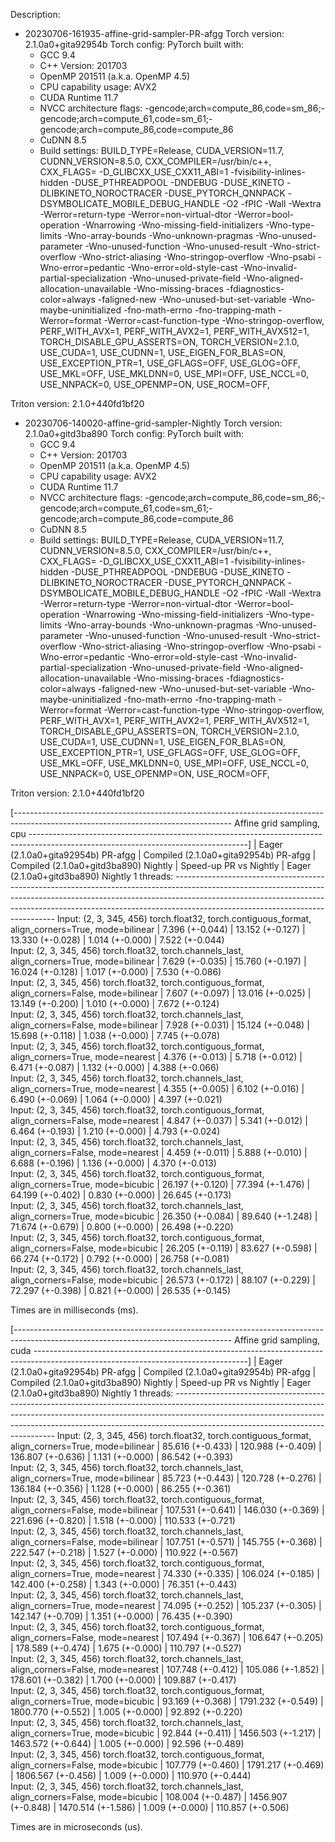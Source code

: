 Description:

- 20230706-161935-affine-grid-sampler-PR-afgg
Torch version: 2.1.0a0+gita92954b
Torch config: PyTorch built with:
  - GCC 9.4
  - C++ Version: 201703
  - OpenMP 201511 (a.k.a. OpenMP 4.5)
  - CPU capability usage: AVX2
  - CUDA Runtime 11.7
  - NVCC architecture flags: -gencode;arch=compute_86,code=sm_86;-gencode;arch=compute_61,code=sm_61;-gencode;arch=compute_86,code=compute_86
  - CuDNN 8.5
  - Build settings: BUILD_TYPE=Release, CUDA_VERSION=11.7, CUDNN_VERSION=8.5.0, CXX_COMPILER=/usr/bin/c++, CXX_FLAGS= -D_GLIBCXX_USE_CXX11_ABI=1 -fvisibility-inlines-hidden -DUSE_PTHREADPOOL -DNDEBUG -DUSE_KINETO -DLIBKINETO_NOROCTRACER -DUSE_PYTORCH_QNNPACK -DSYMBOLICATE_MOBILE_DEBUG_HANDLE -O2 -fPIC -Wall -Wextra -Werror=return-type -Werror=non-virtual-dtor -Werror=bool-operation -Wnarrowing -Wno-missing-field-initializers -Wno-type-limits -Wno-array-bounds -Wno-unknown-pragmas -Wno-unused-parameter -Wno-unused-function -Wno-unused-result -Wno-strict-overflow -Wno-strict-aliasing -Wno-stringop-overflow -Wno-psabi -Wno-error=pedantic -Wno-error=old-style-cast -Wno-invalid-partial-specialization -Wno-unused-private-field -Wno-aligned-allocation-unavailable -Wno-missing-braces -fdiagnostics-color=always -faligned-new -Wno-unused-but-set-variable -Wno-maybe-uninitialized -fno-math-errno -fno-trapping-math -Werror=format -Werror=cast-function-type -Wno-stringop-overflow, PERF_WITH_AVX=1, PERF_WITH_AVX2=1, PERF_WITH_AVX512=1, TORCH_DISABLE_GPU_ASSERTS=ON, TORCH_VERSION=2.1.0, USE_CUDA=1, USE_CUDNN=1, USE_EIGEN_FOR_BLAS=ON, USE_EXCEPTION_PTR=1, USE_GFLAGS=OFF, USE_GLOG=OFF, USE_MKL=OFF, USE_MKLDNN=0, USE_MPI=OFF, USE_NCCL=0, USE_NNPACK=0, USE_OPENMP=ON, USE_ROCM=OFF, 

Triton version: 2.1.0+440fd1bf20

- 20230706-140020-affine-grid-sampler-Nightly
Torch version: 2.1.0a0+gitd3ba890
Torch config: PyTorch built with:
  - GCC 9.4
  - C++ Version: 201703
  - OpenMP 201511 (a.k.a. OpenMP 4.5)
  - CPU capability usage: AVX2
  - CUDA Runtime 11.7
  - NVCC architecture flags: -gencode;arch=compute_86,code=sm_86;-gencode;arch=compute_61,code=sm_61;-gencode;arch=compute_86,code=compute_86
  - CuDNN 8.5
  - Build settings: BUILD_TYPE=Release, CUDA_VERSION=11.7, CUDNN_VERSION=8.5.0, CXX_COMPILER=/usr/bin/c++, CXX_FLAGS= -D_GLIBCXX_USE_CXX11_ABI=1 -fvisibility-inlines-hidden -DUSE_PTHREADPOOL -DNDEBUG -DUSE_KINETO -DLIBKINETO_NOROCTRACER -DUSE_PYTORCH_QNNPACK -DSYMBOLICATE_MOBILE_DEBUG_HANDLE -O2 -fPIC -Wall -Wextra -Werror=return-type -Werror=non-virtual-dtor -Werror=bool-operation -Wnarrowing -Wno-missing-field-initializers -Wno-type-limits -Wno-array-bounds -Wno-unknown-pragmas -Wno-unused-parameter -Wno-unused-function -Wno-unused-result -Wno-strict-overflow -Wno-strict-aliasing -Wno-stringop-overflow -Wno-psabi -Wno-error=pedantic -Wno-error=old-style-cast -Wno-invalid-partial-specialization -Wno-unused-private-field -Wno-aligned-allocation-unavailable -Wno-missing-braces -fdiagnostics-color=always -faligned-new -Wno-unused-but-set-variable -Wno-maybe-uninitialized -fno-math-errno -fno-trapping-math -Werror=format -Werror=cast-function-type -Wno-stringop-overflow, PERF_WITH_AVX=1, PERF_WITH_AVX2=1, PERF_WITH_AVX512=1, TORCH_DISABLE_GPU_ASSERTS=ON, TORCH_VERSION=2.1.0, USE_CUDA=1, USE_CUDNN=1, USE_EIGEN_FOR_BLAS=ON, USE_EXCEPTION_PTR=1, USE_GFLAGS=OFF, USE_GLOG=OFF, USE_MKL=OFF, USE_MKLDNN=0, USE_MPI=OFF, USE_NCCL=0, USE_NNPACK=0, USE_OPENMP=ON, USE_ROCM=OFF, 

Triton version: 2.1.0+440fd1bf20


[------------------------------------------------------------------------------------------------------------------------------------ Affine grid sampling, cpu ------------------------------------------------------------------------------------------------------------------------------------]
                                                                                                          |  Eager (2.1.0a0+gita92954b) PR-afgg  |  Compiled (2.1.0a0+gita92954b) PR-afgg  |  Compiled (2.1.0a0+gitd3ba890) Nightly  |  Speed-up PR vs Nightly  |  Eager (2.1.0a0+gitd3ba890) Nightly
1 threads: ------------------------------------------------------------------------------------------------------------------------------------------------------------------------------------------------------------------------------------------------------------------------------------------
      Input: (2, 3, 345, 456) torch.float32, torch.contiguous_format, align_corners=True, mode=bilinear   |           7.396 (+-0.044)            |             13.152 (+-0.127)            |             13.330 (+-0.028)            |     1.014 (+-0.000)      |           7.522 (+-0.044)          
      Input: (2, 3, 345, 456) torch.float32, torch.channels_last, align_corners=True, mode=bilinear       |           7.629 (+-0.035)            |             15.760 (+-0.197)            |             16.024 (+-0.128)            |     1.017 (+-0.000)      |           7.530 (+-0.086)          
      Input: (2, 3, 345, 456) torch.float32, torch.contiguous_format, align_corners=False, mode=bilinear  |           7.607 (+-0.097)            |             13.016 (+-0.025)            |             13.149 (+-0.200)            |     1.010 (+-0.000)      |           7.672 (+-0.124)          
      Input: (2, 3, 345, 456) torch.float32, torch.channels_last, align_corners=False, mode=bilinear      |           7.928 (+-0.031)            |             15.124 (+-0.048)            |             15.698 (+-0.118)            |     1.038 (+-0.000)      |           7.745 (+-0.078)          
      Input: (2, 3, 345, 456) torch.float32, torch.contiguous_format, align_corners=True, mode=nearest    |           4.376 (+-0.013)            |             5.718 (+-0.012)             |             6.471 (+-0.087)             |     1.132 (+-0.000)      |           4.388 (+-0.066)          
      Input: (2, 3, 345, 456) torch.float32, torch.channels_last, align_corners=True, mode=nearest        |           4.355 (+-0.005)            |             6.102 (+-0.016)             |             6.490 (+-0.069)             |     1.064 (+-0.000)      |           4.397 (+-0.021)          
      Input: (2, 3, 345, 456) torch.float32, torch.contiguous_format, align_corners=False, mode=nearest   |           4.847 (+-0.037)            |             5.341 (+-0.012)             |             6.464 (+-0.193)             |     1.210 (+-0.000)      |           4.793 (+-0.024)          
      Input: (2, 3, 345, 456) torch.float32, torch.channels_last, align_corners=False, mode=nearest       |           4.459 (+-0.011)            |             5.888 (+-0.010)             |             6.688 (+-0.196)             |     1.136 (+-0.000)      |           4.370 (+-0.013)          
      Input: (2, 3, 345, 456) torch.float32, torch.contiguous_format, align_corners=True, mode=bicubic    |           26.197 (+-0.120)           |             77.394 (+-1.476)            |             64.199 (+-0.402)            |     0.830 (+-0.000)      |           26.645 (+-0.173)         
      Input: (2, 3, 345, 456) torch.float32, torch.channels_last, align_corners=True, mode=bicubic        |           26.350 (+-0.084)           |             89.640 (+-1.248)            |             71.674 (+-0.679)            |     0.800 (+-0.000)      |           26.498 (+-0.220)         
      Input: (2, 3, 345, 456) torch.float32, torch.contiguous_format, align_corners=False, mode=bicubic   |           26.205 (+-0.119)           |             83.627 (+-0.598)            |             66.274 (+-0.172)            |     0.792 (+-0.000)      |           26.758 (+-0.081)         
      Input: (2, 3, 345, 456) torch.float32, torch.channels_last, align_corners=False, mode=bicubic       |           26.573 (+-0.172)           |             88.107 (+-0.229)            |             72.297 (+-0.398)            |     0.821 (+-0.000)      |           26.535 (+-0.145)         

Times are in milliseconds (ms).

[------------------------------------------------------------------------------------------------------------------------------------ Affine grid sampling, cuda -----------------------------------------------------------------------------------------------------------------------------------]
                                                                                                          |  Eager (2.1.0a0+gita92954b) PR-afgg  |  Compiled (2.1.0a0+gita92954b) PR-afgg  |  Compiled (2.1.0a0+gitd3ba890) Nightly  |  Speed-up PR vs Nightly  |  Eager (2.1.0a0+gitd3ba890) Nightly
1 threads: ------------------------------------------------------------------------------------------------------------------------------------------------------------------------------------------------------------------------------------------------------------------------------------------
      Input: (2, 3, 345, 456) torch.float32, torch.contiguous_format, align_corners=True, mode=bilinear   |           85.616 (+-0.433)           |            120.988 (+-0.409)            |            136.807 (+-0.636)            |     1.131 (+-0.000)      |           86.542 (+-0.393)         
      Input: (2, 3, 345, 456) torch.float32, torch.channels_last, align_corners=True, mode=bilinear       |           85.723 (+-0.443)           |            120.728 (+-0.276)            |            136.184 (+-0.356)            |     1.128 (+-0.000)      |           86.255 (+-0.361)         
      Input: (2, 3, 345, 456) torch.float32, torch.contiguous_format, align_corners=False, mode=bilinear  |          107.531 (+-0.641)           |            146.030 (+-0.369)            |            221.696 (+-0.820)            |     1.518 (+-0.000)      |          110.533 (+-0.721)         
      Input: (2, 3, 345, 456) torch.float32, torch.channels_last, align_corners=False, mode=bilinear      |          107.751 (+-0.571)           |            145.755 (+-0.368)            |            222.547 (+-0.218)            |     1.527 (+-0.000)      |          110.922 (+-0.567)         
      Input: (2, 3, 345, 456) torch.float32, torch.contiguous_format, align_corners=True, mode=nearest    |           74.330 (+-0.335)           |            106.024 (+-0.185)            |            142.400 (+-0.258)            |     1.343 (+-0.000)      |           76.351 (+-0.443)         
      Input: (2, 3, 345, 456) torch.float32, torch.channels_last, align_corners=True, mode=nearest        |           74.095 (+-0.252)           |            105.237 (+-0.305)            |            142.147 (+-0.709)            |     1.351 (+-0.000)      |           76.435 (+-0.390)         
      Input: (2, 3, 345, 456) torch.float32, torch.contiguous_format, align_corners=False, mode=nearest   |          107.494 (+-0.367)           |            106.647 (+-0.205)            |            178.589 (+-0.474)            |     1.675 (+-0.000)      |          110.797 (+-0.527)         
      Input: (2, 3, 345, 456) torch.float32, torch.channels_last, align_corners=False, mode=nearest       |          107.748 (+-0.412)           |            105.086 (+-1.852)            |            178.601 (+-0.382)            |     1.700 (+-0.000)      |          109.887 (+-0.417)         
      Input: (2, 3, 345, 456) torch.float32, torch.contiguous_format, align_corners=True, mode=bicubic    |           93.169 (+-0.368)           |            1791.232 (+-0.549)           |            1800.770 (+-0.552)           |     1.005 (+-0.000)      |           92.892 (+-0.220)         
      Input: (2, 3, 345, 456) torch.float32, torch.channels_last, align_corners=True, mode=bicubic        |           92.844 (+-0.411)           |            1456.503 (+-1.217)           |            1463.572 (+-0.644)           |     1.005 (+-0.000)      |           92.596 (+-0.489)         
      Input: (2, 3, 345, 456) torch.float32, torch.contiguous_format, align_corners=False, mode=bicubic   |          107.779 (+-0.460)           |            1791.217 (+-0.469)           |            1806.567 (+-0.456)           |     1.009 (+-0.000)      |          110.970 (+-0.444)         
      Input: (2, 3, 345, 456) torch.float32, torch.channels_last, align_corners=False, mode=bicubic       |          108.004 (+-0.487)           |            1456.907 (+-0.848)           |            1470.514 (+-1.586)           |     1.009 (+-0.000)      |          110.857 (+-0.506)         

Times are in microseconds (us).
